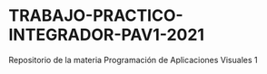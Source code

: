 # TRABAJO-PRACTICO-INTEGRADOR-PAV1-2021
Repositorio de la materia Programación de Aplicaciones Visuales 1
